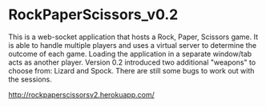 # RockPaperScissors_v0.2

This is a web-socket application that hosts a Rock, Paper, Scissors game. It is able to handle multiple players and uses a virtual server to determine the outcome of each game. Loading the application in a separate window/tab acts as another player. Version 0.2 introduced two additional "weapons" to choose from: Lizard and Spock. There are still some bugs to work out with the sessions.

http://rockpaperscissorsv2.herokuapp.com/
